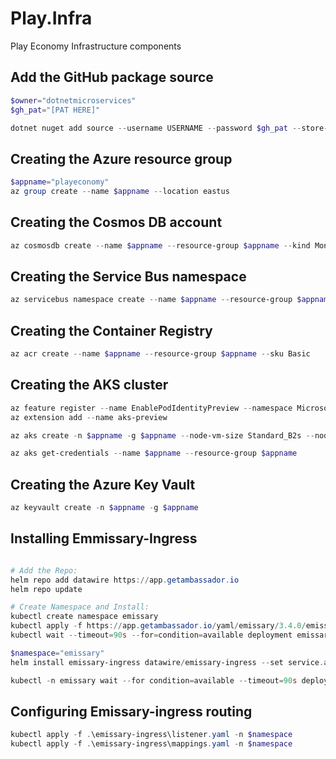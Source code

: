 # Play.Infra

Play Economy Infrastructure components

## Add the GitHub package source

```powershell
$owner="dotnetmicroservices"
$gh_pat="[PAT HERE]"

dotnet nuget add source --username USERNAME --password $gh_pat --store-password-in-clear-text --name github "https://nuget.pkg.github.com/$owner/index.json"
```

## Creating the Azure resource group

```powershell
$appname="playeconomy"
az group create --name $appname --location eastus
```

## Creating the Cosmos DB account

```powershell
az cosmosdb create --name $appname --resource-group $appname --kind MongoDB --enable-free-tier
```

## Creating the Service Bus namespace

```powershell
az servicebus namespace create --name $appname --resource-group $appname --sku Standard
```

## Creating the Container Registry

```powershell
az acr create --name $appname --resource-group $appname --sku Basic
```

## Creating the AKS cluster

```powershell
az feature register --name EnablePodIdentityPreview --namespace Microsoft.ContainerService
az extension add --name aks-preview

az aks create -n $appname -g $appname --node-vm-size Standard_B2s --node-count 2 --attach-acr $appname --enable-pod-identity --network-plugin azure

az aks get-credentials --name $appname --resource-group $appname
```

## Creating the Azure Key Vault

```powershell
az keyvault create -n $appname -g $appname
```

## Installing Emmissary-Ingress

```powershell

# Add the Repo:
helm repo add datawire https://app.getambassador.io
helm repo update

# Create Namespace and Install:
kubectl create namespace emissary
kubectl apply -f https://app.getambassador.io/yaml/emissary/3.4.0/emissary-crds.yaml
kubectl wait --timeout=90s --for=condition=available deployment emissary-apiext -n emissary-system

$namespace="emissary"
helm install emissary-ingress datawire/emissary-ingress --set service.annotations."service\.beta\.kubernetes\.io/azure-dns-label-name"=$appname -n $namespace --create-namespace

kubectl -n emissary wait --for condition=available --timeout=90s deploy -lapp.kubernetes.io/instance=emissary-ingress

```

## Configuring Emissary-ingress routing

```powershell
kubectl apply -f .\emissary-ingress\listener.yaml -n $namespace
kubectl apply -f .\emissary-ingress\mappings.yaml -n $namespace


```
